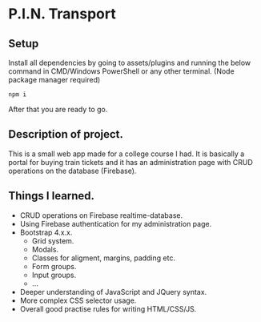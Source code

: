 # P.I.N. Transport
## Setup 
Install all dependencies by going to assets/plugins and running the below command in CMD/Windows PowerShell or any other terminal. (Node package manager required)
```
npm i
```
After that you are ready to go.
## Description of project.
This is a small web app made for a college course I had. It is basically a portal for buying train tickets and it has an administration page
with CRUD operations on the database (Firebase).
## Things I learned.
* CRUD operations on Firebase realtime-database.
* Using Firebase authentication for my administration page.
* Bootstrap 4.x.x.
  * Grid system.
  * Modals.
  * Classes for aligment, margins, padding etc.
  * Form groups.
  * Input groups.
  * ...
* Deeper understanding of JavaScript and JQuery syntax.
* More complex CSS selector usage.
* Overall good practise rules for writing HTML/CSS/JS.
